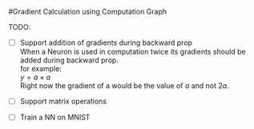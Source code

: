 #Gradient Calculation using Computation Graph


TODO:
- [ ] Support addition of gradients during backward prop  
When a Neuron is used in computation twice its gradients should be added during backward prop.  
for example:  
$y = a \times a$  
Right now the gradient of a would be the value of $a$ and not $2a$.  
- [ ] Support matrix operations
- [ ] Train a NN on MNIST 

